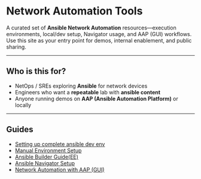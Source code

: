 # Network Automation Tools

A curated set of **Ansible Network Automation** resources—execution environments, local/dev setup, Navigator usage, and AAP (GUI) workflows. Use this site as your entry point for demos, internal enablement, and public sharing.

---

## Who is this for?

- NetOps / SREs exploring **Ansible** for network devices  
- Engineers who want a **repeatable** lab with **ansible content**  
- Anyone running demos on **AAP (Ansible Automation Platform)** or locally

---

## Guides
- [Setting up complete ansible dev env](./guides/ansible_env_setup_guide.md)
- [Manual Environment Setup](./guides/manual_ansible_env_setup.md)
- [Ansible Builder Guide(EE)](./guides/ansible_builder_guide.md)
- [Ansible Navigator Setup](./guides/ansible_navigator_setup.md)
- [Network Automation with AAP (GUI)](./guides/network_automation_with_aap_.md)
